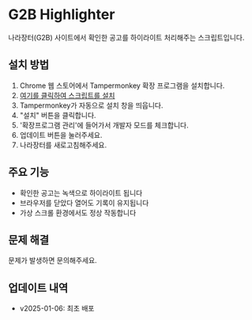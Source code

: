 # G2B Highlighter

나라장터(G2B) 사이트에서 확인한 공고를 하이라이트 처리해주는 스크립트입니다.

## 설치 방법

1. Chrome 웹 스토어에서 Tampermonkey 확장 프로그램을 설치합니다.
2. [여기를 클릭하여 스크립트를 설치](https://raw.githubusercontent.com/Alt030/g2b-highlighter/main/g2b-highlighter.user.js)
3. Tampermonkey가 자동으로 설치 창을 띄웁니다.
4. "설치" 버튼을 클릭합니다.
5. '확장프로그램 관리'에 들어가서 개발자 모드를 체크합니다.
6. 업데이트 버튼을 눌러주세요.
7. 나라장터를 새로고침해주세요.

## 주요 기능

- 확인한 공고는 녹색으로 하이라이트 됩니다
- 브라우저를 닫았다 열어도 기록이 유지됩니다
- 가상 스크롤 환경에서도 정상 작동합니다

## 문제 해결

문제가 발생하면 문의해주세요.

## 업데이트 내역

- v2025-01-06: 최초 배포
